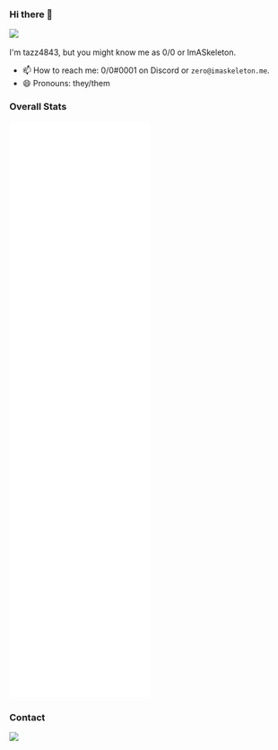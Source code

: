 ### Hi there 👋

![](https://komarev.com/ghpvc/?username=tazz4843&style=flat-square)

I'm tazz4843, but you might know me as 0/0 or ImASkeleton.

- 📫 How to reach me: 0/0#0001 on Discord or `zero@imaskeleton.me`.
- 😄 Pronouns: they/them

### Overall Stats
![Metrics](https://github.com/tazz4843/tazz4843/blob/main/github-metrics.svg)

### Contact
[![](https://img.shields.io/discord/675390855716274216?color=7289da&label=discord%20chat&logo=discord&logoColor=7289da&style=flat-square)](https://url.imaskeleton.me/discord)

